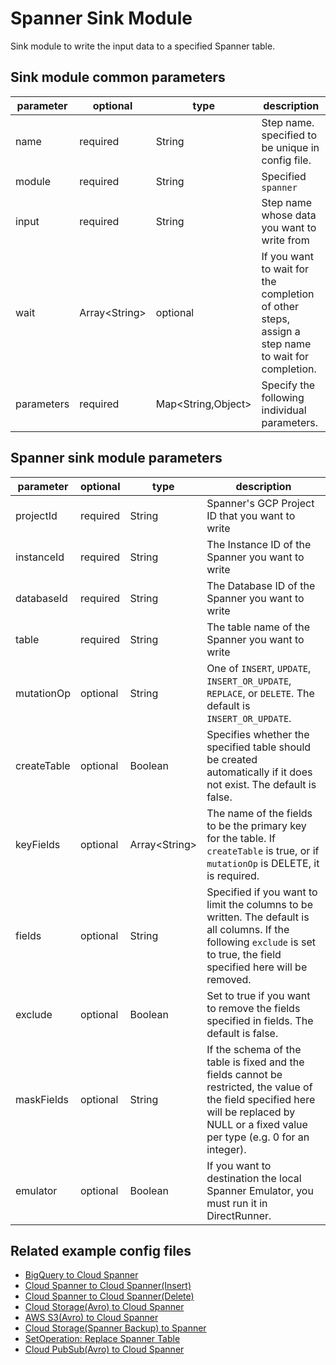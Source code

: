 # Spanner Sink Module

Sink module to write the input data to a specified Spanner table.

## Sink module common parameters

| parameter | optional | type | description |
| --- | --- | --- | --- |
| name | required | String | Step name. specified to be unique in config file. |
| module | required | String | Specified `spanner` |
| input | required | String | Step name whose data you want to write from |
| wait | Array<String\> | optional | If you want to wait for the completion of other steps, assign a step name to wait for completion. |
| parameters | required | Map<String,Object\> | Specify the following individual parameters. |

## Spanner sink module parameters

| parameter | optional | type | description |
| --- | --- | --- | --- |
| projectId | required | String | Spanner's GCP Project ID that you want to write |
| instanceId | required | String | The Instance ID of the Spanner you want to write |
| databaseId | required | String | The Database ID of the Spanner you want to write |
| table | required | String | The table name of the Spanner you want to write |
| mutationOp | optional | String | One of `INSERT`, `UPDATE`, `INSERT_OR_UPDATE`, `REPLACE`, or `DELETE`. The default is `INSERT_OR_UPDATE`. |
| createTable | optional | Boolean | Specifies whether the specified table should be created automatically if it does not exist. The default is false. |
| keyFields | optional | Array<String\> | The name of the fields to be the primary key for the table. If `createTable` is true, or if `mutationOp` is DELETE, it is required. |
| fields | optional | String | Specified if you want to limit the columns to be written. The default is all columns. If the following `exclude` is set to true, the field specified here will be removed. |
| exclude | optional | Boolean | Set to true if you want to remove the fields specified in fields. The default is false. |
| maskFields | optional | String | If the schema of the table is fixed and the fields cannot be restricted, the value of the field specified here will be replaced by NULL or a fixed value per type (e.g. 0 for an integer). |
| emulator | optional | Boolean | If you want to destination the local Spanner Emulator, you must run it in DirectRunner. |

## Related example config files

* [BigQuery to Cloud Spanner](../../../../examples/bigquery-to-spanner.json)
* [Cloud Spanner to Cloud Spanner(Insert)](../../../../examples/spanner-to-spanner.json)
* [Cloud Spanner to Cloud Spanner(Delete)](../../../../examples/spanner-to-spanner-delete.json)
* [Cloud Storage(Avro) to Cloud Spanner](../../../../examples/avro-to-spanner.json)
* [AWS S3(Avro) to Cloud Spanner](../../../../examples/aws-avro-to-spanner.json)
* [Cloud Storage(Spanner Backup) to Spanner](../../../../examples/import-spanner-backup.json)
* [SetOperation: Replace Spanner Table](../../../../examples/setoperation-replace-spanner.json)
* [Cloud PubSub(Avro) to Cloud Spanner](../../../../examples/pubsub-avro-to-spanner.json)
